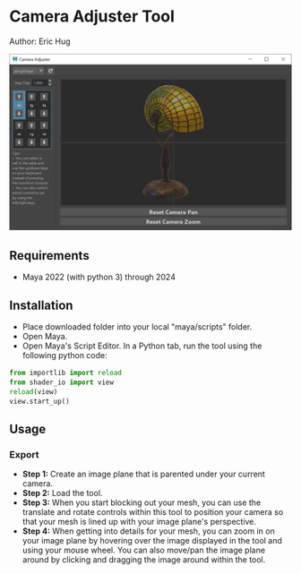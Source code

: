# Camera Adjuster Tool

Author: Eric Hug 

![Tool Preview](tool_preview.jpg)

## Requirements
* Maya 2022 (with python 3) through 2024

## Installation
* Place downloaded folder into your local "maya/scripts" folder.
* Open Maya.
* Open Maya's Script Editor. In a Python tab, run the tool using the following python code:
```python
from importlib import reload
from shader_io import view
reload(view)
view.start_up()
```

## Usage
### Export
* **Step 1:** Create an image plane that is parented under your current camera.
* **Step 2:** Load the tool.
* **Step 3:** When you start blocking out your mesh, you can use the translate and rotate controls within this tool to position your camera so that your mesh is lined up with your image plane's perspective.
* **Step 4:** When getting into details for your mesh, you can zoom in on your image plane by hovering over the image displayed in the tool and using your mouse wheel. You can also move/pan the image plane around by clicking and dragging the image around within the tool.

